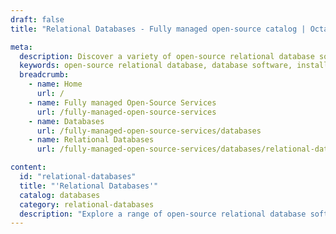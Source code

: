 ```yaml
---
draft: false
title: "Relational Databases - Fully managed open-source catalog | OctaByte.io"

meta:
  description: Discover a variety of open-source relational database solutions on OctaByte. We take care of installation, backups, updates, and maintenance, so you can focus on your data.
  keywords: open-source relational database, database software, install open-source databases, manage database software, OctaByte database solutions, open-source databases, database installation and maintenance, relational database support
  breadcrumb:
    - name: Home
      url: /
    - name: Fully managed Open-Source Services
      url: /fully-managed-open-source-services
    - name: Databases
      url: /fully-managed-open-source-services/databases
    - name: Relational Databases
      url: /fully-managed-open-source-services/databases/relational-databases

content:
  id: "relational-databases"
  title: "'Relational Databases'"
  catalog: databases
  category: relational-databases
  description: "Explore a range of open-source relational database software available on OctaByte's platform. We handle everything from installation, backups, updates, and maintenance, ensuring you can focus on managing your data efficiently. Whether you need a database for personal or business use, OctaByte offers seamless integration, easy deployment, and comprehensive support for your relational database needs."
---
```

